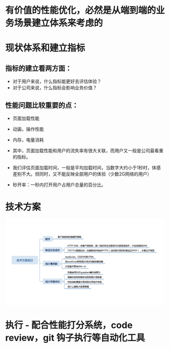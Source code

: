 # 有价值的性能优化，必然是从端到端的业务场景建立体系来考虑的

# 现状体系和建立指标

## 指标的建立看两方面：
- 对于用户来说，什么指标能更好去评估体验？
- 对于公司来说，什么指标会影响业务价值？

## 性能问题比较重要的点：
  - 页面加载性能
  - 动画，操作性能
  - 内存，电量消耗

- 其中，页面加载性能和用户的流失率有很大关联，而用户又一般是公司最看重的指标。
- 我们评估页面加载时间，一般是平均加载时间，当数字大约小于1秒时，体感差别不大。但同时，又不能反映全部用户的体验（少数2G网络的用户）
- 秒开率：一秒内打开用户占用户总量的百分比。

# 技术方案
![](/image/01006e51ca355701652667c1e1a9b66.jpg)

# 执行 - 配合性能打分系统，code review，git 钩子执行等自动化工具